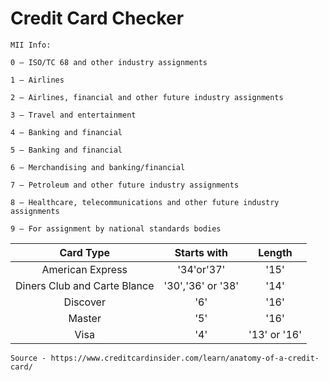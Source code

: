 # Credit Card Checker

	MII Info:
	
	0 – ISO/TC 68 and other industry assignments
	
	1 – Airlines
	
	2 – Airlines, financial and other future industry assignments
	
	3 – Travel and entertainment
	
	4 – Banking and financial
	
	5 – Banking and financial
	
	6 – Merchandising and banking/financial
	
	7 – Petroleum and other future industry assignments
	
	8 – Healthcare, telecommunications and other future industry assignments
	
	9 – For assignment by national standards bodies


| Card Type | Starts with | Length |
| :---: | :---: | :---: |
| American Express | '34'or'37' | '15' |
| Diners Club and Carte Blance | '30','36' or '38' | '14' |
| Discover | '6' | '16' |
| Master | '5' | '16' |
| Visa | '4' | '13' or '16' |


	Source - https://www.creditcardinsider.com/learn/anatomy-of-a-credit-card/
